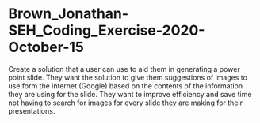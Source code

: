 # Brown_Jonathan-SEH_Coding_Exercise-2020-October-15
Create a solution that a user can use to aid them in generating a power point slide. They want the solution to give them suggestions of images to use form the internet (Google) based on the contents of the information they are using for the slide. They want to improve efficiency and save time not having to search for images for every slide they are making for their presentations. 
